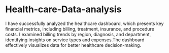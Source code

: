 # Health-care-Data-analysis
I have successfully analyzed the healthcare dashboard, which presents key financial metrics, including billing, treatment, insurance, and procedure costs. I examined billing trends by region, diagnosis, and department, identifying insights on service types and expenses.The dashboard effectively visualizes data for better healthcare decision-making.
